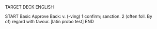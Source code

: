 TARGET DECK
ENGLISH

START
Basic
Approve
Back: v. (-ving) 1 confirm; sanction. 2 (often foll. By of) regard with favour. [latin probo test]
END
